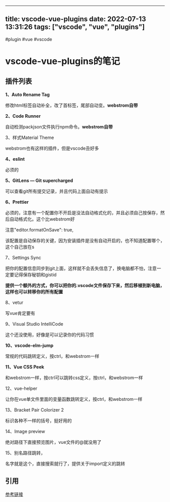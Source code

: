 
---
title: vscode-vue-plugins
date: 2022-07-13 13:31:26
tags: ["vscode", "vue", "plugins"]
---
#plugin #vue #vscode 

# vscode-vue-plugins的笔记
## 插件列表
**1、Auto Rename Tag**

修改html标签自动补全，改了首标签，尾部自动变。**webstrom自带**

**2、Code Runner**

自动检测packjson文件执行npm命令。**webstrom自带**

3、样式Material Theme

webstrom也有这样的插件，但是vscode丑好多

**4、eslint**

必须的

**5、GitLens — Git supercharged**

可以查看git所有提交记录，并且代码上面自动有提示

**6、Prettier**

必须的，注意有一个配置你不开启是没法自动格式化的，并且必须自己按保存，然后自动格式化。这个比webstrom好

注意"editor.formatOnSave": true,

该配置是自动保存的关键，因为安装插件是没有自动开启的，也不知道配置哪个，这个自己放在s

7、Settings Sync

把你的配置信息同步到git上面，这样就不会丢失信息了，换电脑都不怕，注意一定要记得保存秘钥和gistid

**提供一个额外的方式，你可以把你的.vscode文件保存下来，然后移植到新电脑，这样也可以转移你的所有配置**

8、vetur

写vue肯定要有

9、Visual Studio IntelliCode

这个还没使用，好像是可以记录你的代码习惯

**10、vscode-elm-jump**

常规的代码跳转定义，按ctrl，和webstrom一样

**11、Vue CSS Peek**

和webstrom一样，按ctrl可以跳转css定义，按ctrl，和webstrom一样

12、vue-helper

让你在vue单文件里面的变量函数跳转定义，按ctrl，和webstrom一样

13、Bracket Pair Colorizer 2

标识各种不一样的括号，挺好用的

14、Image preview

绝对路径下直接预览图片，vue文件的@就没用了

15、别名路径跳转，

名字就是这个，直接搜索就行了，提供关于import定义的跳转

  
  
  
  
  
## 引用
[参考链接](https://juejin.cn/post/6844904098538455047  )